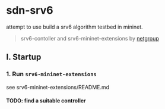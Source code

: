 # sdn-srv6
attempt to use build a srv6 algorithm testbed in mininet.

> srv6-contoller and srv6-mininet-extensions by [netgroup](<https://github.com/netgroup>)



## I. Startup

### 1. Run `srv6-mininet-extensions`

see srv6-mininet-extensions/README.md



#### TODO: find a suitable controller